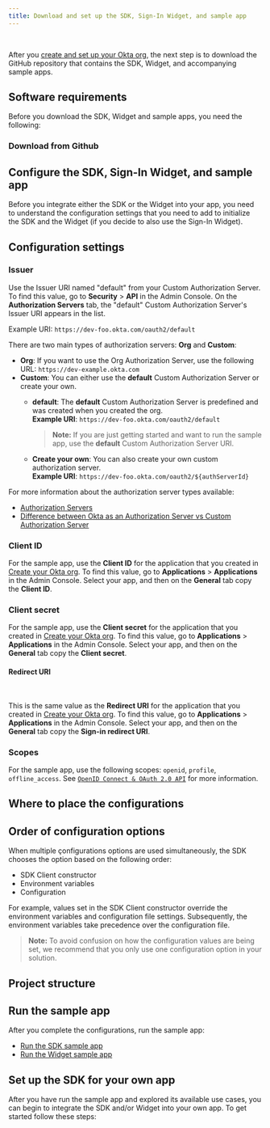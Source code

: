 ```yaml
---
title: Download and set up the SDK, Sign-In Widget, and sample app
---
```

<div class="oie-embedded-sdk">

<ApiLifecycle access="ie" /><br>

<StackSelector class="cleaner-selector"/>

After you [create and set up your Okta org](/docs/guides/oie-embedded-common-org-setup/aspnet/main/),
the next step is to download the GitHub repository that contains the SDK, Widget, and
accompanying sample apps.

## Software requirements

Before you download the SDK, Widget and sample apps, you need the following:

<StackSelector snippet="softwarerequirements" noSelector />

### Download from Github

<StackSelector snippet="githubinstructions" noSelector />

## Configure the SDK, Sign-In Widget, and sample app

Before you integrate either the SDK or the Widget into your app, you need to understand the
configuration settings that you need to add to initialize the SDK and the Widget (if you
decide to also use the Sign-In Widget).

## Configuration settings

### Issuer

Use the Issuer URI named "default" from your Custom Authorization Server.
To find this value, go to **Security** > **API** in the Admin
Console. On the **Authorization Servers** tab, the "default" Custom Authorization
Server's Issuer URI appears in the list.

Example URI: `https://dev-foo.okta.com/oauth2/default`

There are two main types of authorization servers: **Org** and **Custom**:

* **Org**: If you want to use the Org Authorization Server, use the following
   URL: `https://dev-example.okta.com`
* **Custom**: You can either use the **default** Custom Authorization Server or create
  your own.
  * **default**: The **default** Custom Authorization Server is predefined and
      was created when you created the org.<br> **Example URI**: `https://dev-foo.okta.com/oauth2/default`

      > **Note:** If you are just getting started and want to run the sample app,
        use the **default** Custom Authorization Server URI.
  * **Create your own**: You can also create your own custom authorization
      server.<br> **Example URI**: `https://dev-foo.okta.com/oauth2/${authServerId}`

For more information about the authorization server types available:

* [Authorization Servers](/docs/concepts/auth-servers/#available-authorization-server-types)
* [Difference between Okta as an Authorization Server vs Custom Authorization Server](https://support.okta.com/help/s/article/Difference-Between-Okta-as-An-Authorization-Server-vs-Custom-Authorization-Server?language=en_US)

### Client ID

For the sample app, use the **Client ID** for the application that you created in
[Create your Okta org](/docs/guides/oie-embedded-common-org-setup/aspnet/main/).
To find this value, go to **Applications** > **Applications** in the Admin Console.
Select your app, and then on the **General** tab copy the **Client ID**.

### Client secret

For the sample app, use the **Client secret** for the application that you created in
[Create your Okta org](/docs/guides/oie-embedded-common-org-setup/aspnet/main/).
To find this value, go to **Applications** > **Applications** in the Admin Console.
Select your app, and then on the **General** tab copy the **Client secret**.

#### Redirect URI

<StackSelector snippet="redirecturi" noSelector /><br>

This is the same value as the **Redirect URI** for the application that you created in [Create your Okta org](/docs/guides/oie-embedded-common-org-setup/aspnet/main/). To find this value, go to **Applications** > **Applications** in the Admin Console. Select your app, and then on the **General** tab copy
the **Sign-in redirect URI**.

### Scopes

For the sample app, use the following scopes: `openid`, `profile`, `offline_access`. See [`OpenID Connect & OAuth 2.0 API`](https://developer.okta.com/docs/reference/api/oidc/#scopes) for more information.

## Where to place the configurations

<StackSelector snippet="configlocations" noSelector />

## Order of configuration options

When multiple çonfigurations options are used simultaneously, the SDK chooses
the option based on the following order:

* SDK Client constructor
* Environment variables
* Configuration

For example, values set in the SDK Client constructor override the
environment variables and configuration file settings. Subsequently,
the environment variables take precedence over the configuration file.

> **Note:** To avoid confusion on how the configuration values are being
set, we recommend that you only use one configuration option in your solution.

## Project structure

<StackSelector snippet="projectstructure" noSelector />

## Run the sample app

After you complete the configurations, run the sample app:

* [Run the SDK sample app](/docs/guides/oie-embedded-sdk-run-sample/aspnet/main/)
* [Run the Widget sample app](/docs/guides/oie-embedded-widget-run-sample/aspnet/main/)

## Set up the SDK for your own app

After you have run the sample app and explored its available use cases, you can begin
to integrate the SDK and/or Widget into your own app. To get started follow
these steps:

<StackSelector snippet="sdkforyourapp" noSelector />

</div>
